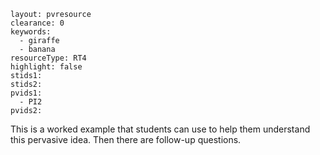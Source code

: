 ````
layout: pvresource
clearance: 0
keywords:
  - giraffe
  - banana
resourceType: RT4
highlight: false
stids1:
stids2:
pvids1:
  - PI2
pvids2:

````

This is a worked example that students can use to help them understand this pervasive idea.  Then there are follow-up questions.

